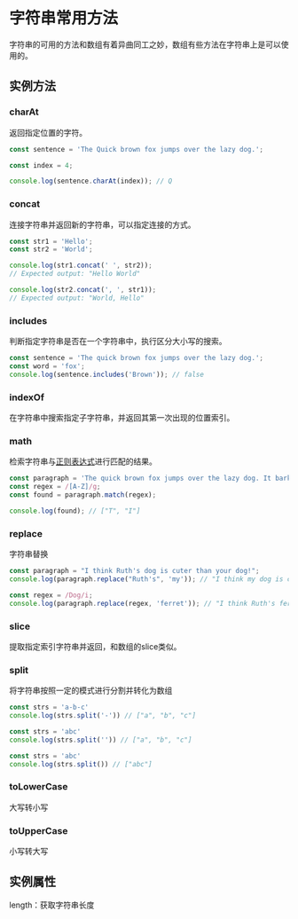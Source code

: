 # 字符串常用方法

字符串的可用的方法和数组有着异曲同工之妙，数组有些方法在字符串上是可以使用的。

## 实例方法

### charAt

返回指定位置的字符。

```js
const sentence = 'The Quick brown fox jumps over the lazy dog.';

const index = 4;

console.log(sentence.charAt(index)); // Q
```



### concat

连接字符串并返回新的字符串，可以指定连接的方式。

```js
const str1 = 'Hello';
const str2 = 'World';

console.log(str1.concat(' ', str2));
// Expected output: "Hello World"

console.log(str2.concat(', ', str1));
// Expected output: "World, Hello"
```



### includes

判断指定字符串是否在一个字符串中，执行区分大小写的搜索。

```js
const sentence = 'The quick brown fox jumps over the lazy dog.';
const word = 'fox';
console.log(sentence.includes('Brown')); // false
```



### indexOf

在字符串中搜索指定子字符串，并返回其第一次出现的位置索引。

### math

检索字符串与[正则表达式](https://developer.mozilla.org/zh-CN/docs/Web/JavaScript/Guide/Regular_expressions)进行匹配的结果。

```js
const paragraph = 'The quick brown fox jumps over the lazy dog. It barked.';
const regex = /[A-Z]/g;
const found = paragraph.match(regex);

console.log(found); // ["T", "I"]
```



### replace

字符串替换

```js
const paragraph = "I think Ruth's dog is cuter than your dog!";
console.log(paragraph.replace("Ruth's", 'my')); // "I think my dog is cuter than your dog!"

const regex = /Dog/i;
console.log(paragraph.replace(regex, 'ferret')); // "I think Ruth's ferret is cuter than your dog!"
```



### slice

提取指定索引字符串并返回，和数组的slice类似。

### split

将字符串按照一定的模式进行分割并转化为数组

```js
const strs = 'a-b-c'
console.log(strs.split('-')) // ["a", "b", "c"]

const strs = 'abc'
console.log(strs.split('')) // ["a", "b", "c"]

const strs = 'abc'
console.log(strs.split()) // ["abc"]
```



### toLowerCase

大写转小写

### toUpperCase

小写转大写

## 实例属性

length：获取字符串长度